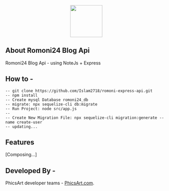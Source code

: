 <p align="center">
    <a href="#" target="_blank">
        <img src="https://phicsart.com/uploads/images/top-page/menu/logo.svg" width="100" alt="">
    </a>
</p>

## About Romoni24 Blog Api

Romoni24 Blog Api - using NoteJs + Express


## How to - 

    -- git clone https://github.com/Islam2718/romoni-express-api.git
    -- npm install
    -- Create mysql Database romoni24_db
    -- migrate: npx sequelize-cli db:migrate
    -- Run Project: node src/app.js
    -- 
    -- Create New Migration File: npx sequelize-cli migration:generate --name create-user
    -- updating... 


## Features

[Composing...]


## Developed By - 

PhicsArt developer teams -  [PhicsArt.com](https://phicsart.com).
